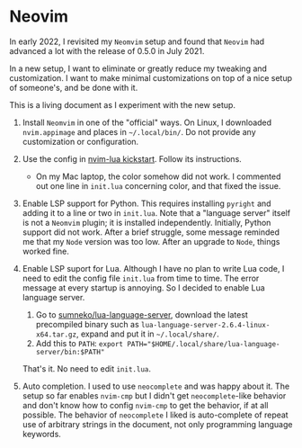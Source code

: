 # Neovim

In early 2022, I revisited my `Neomvim` setup and found that `Neovim` had advanced a lot with the release of 0.5.0 in July 2021.

In a new setup, I want to eliminate or greatly reduce my tweaking and customization. I want to make minimal customizations on top of a nice setup of someone's, and be done with it.

This is a living document as I experiment with the new setup.

1. Install `Neomvim` in one of the "official" ways. On Linux, I downloaded `nvim.appimage` and places in `~/.local/bin/`.
Do not provide any customization or configuration.

2. Use the config in [nvim-lua kickstart](https://github.com/nvim-lua/kickstart.nvim). Follow its instructions.

   - On my Mac laptop, the color somehow did not work. I commented out one line in `init.lua` concerning color, and that fixed the issue.

3. Enable LSP support for Python. This requires installing `pyright` and adding it to a line or two in `init.lua`. Note that a  "language server" itself is not a `Neomvim` plugin; it is installed independently. Initially, Python support did not work. After a brief struggle, some message reminded me that my `Node` version was too low. After an upgrade to `Node`, things worked fine.

4. Enable LSP suport for Lua. Although I have no plan to write Lua code, I need to edit the config file `init.lua` from time to time. The error message at every startup is annoying. So I decided to enable Lua language server.

   1. Go to [sumneko/lua-language-server](https://github.com/sumneko/lua-language-server), download the latest precompiled binary such as `lua-language-server-2.6.4-linux-x64.tar.gz`, expand and put it in `~/.local/share/`.
   2. Add this to `PATH`: `export PATH="$HOME/.local/share/lua-language-server/bin:$PATH"`

   That's it. No need to edit `init.lua`.

5. Auto completion. I used to use `neocomplete` and was happy about it. The setup so far enables `nvim-cmp` but I didn't get `neocomplete`-like behavior and don't know how to config `nvim-cmp` to get the behavior, if at all possible. The behavior of `neocomplete` I liked is auto-complete of repeat use of arbitrary strings in the document, not only programming language keywords.
